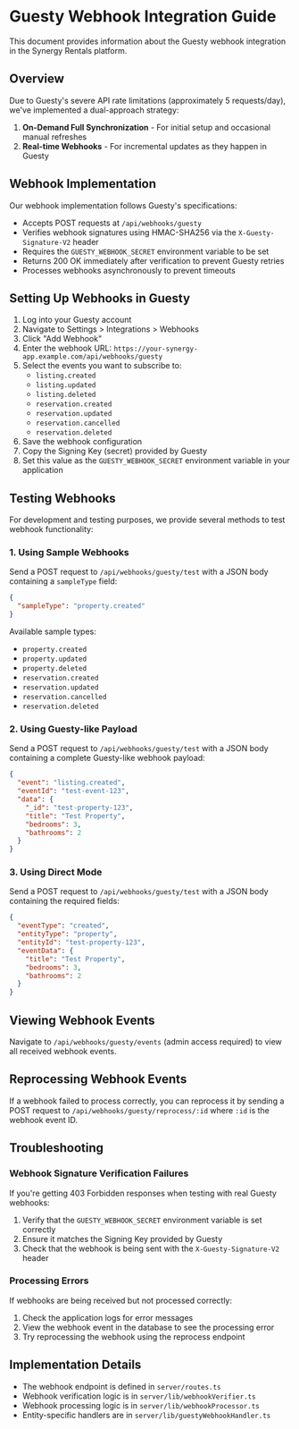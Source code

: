 # Guesty Webhook Integration Guide

This document provides information about the Guesty webhook integration in the Synergy Rentals platform.

## Overview

Due to Guesty's severe API rate limitations (approximately 5 requests/day), we've implemented a dual-approach strategy:

1. **On-Demand Full Synchronization** - For initial setup and occasional manual refreshes
2. **Real-time Webhooks** - For incremental updates as they happen in Guesty

## Webhook Implementation

Our webhook implementation follows Guesty's specifications:

- Accepts POST requests at `/api/webhooks/guesty`
- Verifies webhook signatures using HMAC-SHA256 via the `X-Guesty-Signature-V2` header
- Requires the `GUESTY_WEBHOOK_SECRET` environment variable to be set
- Returns 200 OK immediately after verification to prevent Guesty retries
- Processes webhooks asynchronously to prevent timeouts

## Setting Up Webhooks in Guesty

1. Log into your Guesty account
2. Navigate to Settings > Integrations > Webhooks
3. Click "Add Webhook"
4. Enter the webhook URL: `https://your-synergy-app.example.com/api/webhooks/guesty`
5. Select the events you want to subscribe to:
   - `listing.created`
   - `listing.updated`
   - `listing.deleted`
   - `reservation.created`
   - `reservation.updated`
   - `reservation.cancelled`
   - `reservation.deleted`
6. Save the webhook configuration
7. Copy the Signing Key (secret) provided by Guesty
8. Set this value as the `GUESTY_WEBHOOK_SECRET` environment variable in your application

## Testing Webhooks

For development and testing purposes, we provide several methods to test webhook functionality:

### 1. Using Sample Webhooks

Send a POST request to `/api/webhooks/guesty/test` with a JSON body containing a `sampleType` field:

```json
{
  "sampleType": "property.created"
}
```

Available sample types:
- `property.created`
- `property.updated`
- `property.deleted`
- `reservation.created`
- `reservation.updated`
- `reservation.cancelled`
- `reservation.deleted`

### 2. Using Guesty-like Payload

Send a POST request to `/api/webhooks/guesty/test` with a JSON body containing a complete Guesty-like webhook payload:

```json
{
  "event": "listing.created",
  "eventId": "test-event-123",
  "data": {
    "_id": "test-property-123",
    "title": "Test Property",
    "bedrooms": 3,
    "bathrooms": 2
  }
}
```

### 3. Using Direct Mode

Send a POST request to `/api/webhooks/guesty/test` with a JSON body containing the required fields:

```json
{
  "eventType": "created",
  "entityType": "property",
  "entityId": "test-property-123",
  "eventData": {
    "title": "Test Property",
    "bedrooms": 3,
    "bathrooms": 2
  }
}
```

## Viewing Webhook Events

Navigate to `/api/webhooks/guesty/events` (admin access required) to view all received webhook events.

## Reprocessing Webhook Events

If a webhook failed to process correctly, you can reprocess it by sending a POST request to `/api/webhooks/guesty/reprocess/:id` where `:id` is the webhook event ID.

## Troubleshooting

### Webhook Signature Verification Failures

If you're getting 403 Forbidden responses when testing with real Guesty webhooks:

1. Verify that the `GUESTY_WEBHOOK_SECRET` environment variable is set correctly
2. Ensure it matches the Signing Key provided by Guesty
3. Check that the webhook is being sent with the `X-Guesty-Signature-V2` header

### Processing Errors

If webhooks are being received but not processed correctly:

1. Check the application logs for error messages
2. View the webhook event in the database to see the processing error
3. Try reprocessing the webhook using the reprocess endpoint

## Implementation Details

- The webhook endpoint is defined in `server/routes.ts`
- Webhook verification logic is in `server/lib/webhookVerifier.ts`
- Webhook processing logic is in `server/lib/webhookProcessor.ts`
- Entity-specific handlers are in `server/lib/guestyWebhookHandler.ts`
